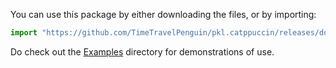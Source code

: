 You can use this package by either downloading the files, or by importing:

```py
import "https://github.com/TimeTravelPenguin/pkl.catppuccin/releases/download/pkl.catppuccin" as ctp
```

Do check out the [Examples](./examples) directory for demonstrations of use.
